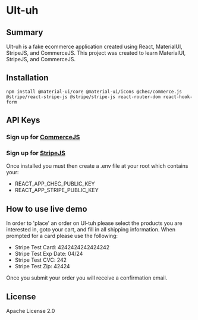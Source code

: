 # Ult-uh

## Summary

Ult-uh is a fake ecommerce application created using React, MaterialUI, StripeJS, and CommerceJS. This project was created to learn MaterialUI, StripeJS, and CommerceJS.

## Installation
`npm install @material-ui/core @material-ui/icons @chec/commerce.js @stripe/react-stripe-js @stripe/stripe-js react-router-dom react-hook-form`

## API Keys
### Sign up for [CommerceJS](https://commercejs.com/)

### Sign up for [StripeJS](https://stripe.com/)

Once installed you must then create a .env file at your root which contains your:
- REACT_APP_CHEC_PUBLIC_KEY
- REACT_APP_STRIPE_PUBLIC_KEY

## How to use live demo

In order to 'place' an order on Ul-tuh please select the products you are interested in, goto your cart, and fill in all shipping information. When prompted for a card please use the following:

- Stripe Test Card: 4242424242424242
- Stripe Test Exp Date: 04/24
- Stripe Test CVC: 242
- Stripe Test Zip: 42424

Once you submit your order you will receive a confirmation email.

## License 

Apache License 2.0


